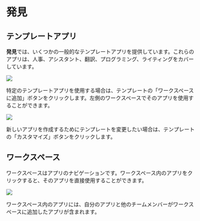# 発見

## テンプレートアプリ

**発見**では、いくつかの一般的なテンプレートアプリを提供しています。これらのアプリは、人事、アシスタント、翻訳、プログラミング、ライティングをカバーしています。

![](https://assets-docs.dify.ai/dify-enterprise-mintlify/jp/guides/workspace/37573570e27ed988331fee18a7a30ce1.png)

特定のテンプレートアプリを使用する場合は、テンプレートの「ワークスペースに追加」ボタンをクリックします。左側のワークスペースでそのアプリを使用することができます。

![](https://assets-docs.dify.ai/dify-enterprise-mintlify/jp/guides/workspace/01216f0ccbd56855c41eddce194cbf48.jpeg)

新しいアプリを作成するためにテンプレートを変更したい場合は、テンプレートの「カスタマイズ」ボタンをクリックします。

## ワークスペース

ワークスペースはアプリのナビゲーションです。ワークスペース内のアプリをクリックすると、そのアプリを直接使用することができます。

![](https://assets-docs.dify.ai/dify-enterprise-mintlify/jp/guides/workspace/aa95de9ca884480c7c52a6ee7239de1d.jpeg)

ワークスペース内のアプリには、自分のアプリと他のチームメンバーがワークスペースに追加したアプリが含まれます。
